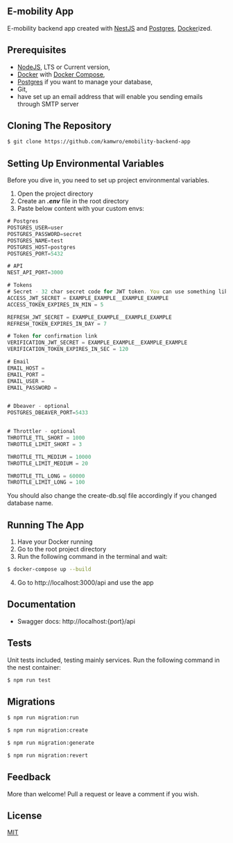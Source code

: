 ## E-mobility App

E-mobility backend app created with [NestJS](https://nestjs.com/) and [Postgres](https://www.postgresql.org.pl/), [Docker](https://www.docker.com/)ized.

## Prerequisites

- [NodeJS](https://nodejs.org/en), LTS or Current version,
- [Docker](https://www.docker.com/) with [Docker Compose](https://docs.docker.com/compose/),
- [Postgres](https://www.postgresql.org/download/windows/) if you want to manage your database,
- Git,
- have set up an email address that will enable you sending emails through SMTP server

## Cloning The Repository

```bash
$ git clone https://github.com/kamwro/emobility-backend-app
```

## Setting Up Environmental Variables

Before you dive in, you need to set up project environmental variables.

1. Open the project directory
2. Create an **_.env_** file in the root directory
3. Paste below content with your custom envs:

```typescript
# Postgres
POSTGRES_USER=user
POSTGRES_PASSWORD=secret
POSTGRES_NAME=test
POSTGRES_HOST=postgres
POSTGRES_PORT=5432

# API
NEST_API_PORT=3000

# Tokens
# Secret - 32 char secret code for JWT token. You can use something like $ openssl rand -hex 32 to generate it
ACCESS_JWT_SECRET = EXAMPLE_EXAMPLE__EXAMPLE_EXAMPLE
ACCESS_TOKEN_EXPIRES_IN_MIN = 5

REFRESH_JWT_SECRET = EXAMPLE_EXAMPLE__EXAMPLE_EXAMPLE
REFRESH_TOKEN_EXPIRES_IN_DAY = 7

# Token for confirmation link
VERIFICATION_JWT_SECRET = EXAMPLE_EXAMPLE__EXAMPLE_EXAMPLE
VERIFICATION_TOKEN_EXPIRES_IN_SEC = 120

# Email
EMAIL_HOST =
EMAIL_PORT =
EMAIL_USER =
EMAIL_PASSWORD =


# Dbeaver - optional
POSTGRES_DBEAVER_PORT=5433


# Throttler - optional
THROTTLE_TTL_SHORT = 1000
THROTTLE_LIMIT_SHORT = 3

THROTTLE_TTL_MEDIUM = 10000
THROTTLE_LIMIT_MEDIUM = 20

THROTTLE_TTL_LONG = 60000
THROTTLE_LIMIT_LONG = 100
```

You should also change the create-db.sql file accordingly if you changed database name.

## Running The App

1. Have your Docker running
2. Go to the root project directory
3. Run the following command in the terminal and wait:

```bash
$ docker-compose up --build
```

4. Go to http://localhost:3000/api and use the app

## Documentation

- Swagger docs: http://localhost:{port}/api

## Tests

Unit tests included, testing mainly services.
Run the following command in the nest container:

```bash
$ npm run test
```

## Migrations

```bash
$ npm run migration:run
```

```bash
$ npm run migration:create
```

```bash
$ npm run migration:generate
```

```bash
$ npm run migration:revert
```

## Feedback

More than welcome! Pull a request or leave a comment if you wish.

## License

[MIT](https://github.com/kamwro/emobility-backend-app/blob/main/LICENSE)
